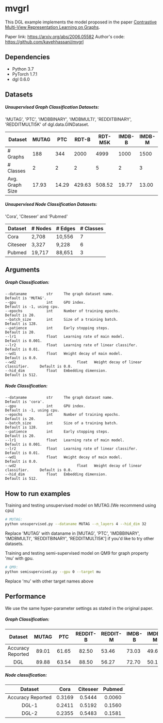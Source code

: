 # mvgrl
This DGL example implements the model proposed in the paper [Contrastive Multi-View Representation Learning on Graphs](hhttps://arxiv.org/abs/2006.05582).

Paper link: https://arxiv.org/abs/2006.05582
Author's code: https://github.com/kavehhassani/mvgrl

## Dependencies

- Python 3.7
- PyTorch 1.7.1
- dgl 0.6.0

## Datasets

##### Unsupervised Graph Classification Datasets:

 'MUTAG', 'PTC', 'IMDBBINARY', 'IMDBMULTI', 'REDDITBINARY', 'REDDITMULTI5K' of dgl.data.GINDataset.

| Dataset         | MUTAG | PTC   | RDT-B  | RDT-M5K | IMDB-B | IMDB-M |
| --------------- | ----- | ----- | ------ | ------- | ------ | ------ |
| # Graphs        | 188   | 344   | 2000   | 4999    | 1000   | 1500   |
| # Classes       | 2     | 2     | 2      | 5       | 2      | 3      |
| Avg. Graph Size | 17.93 | 14.29 | 429.63 | 508.52  | 19.77  | 13.00  |

##### Unsupervised Node Classification Datasets:

'Cora', 'Citeseer' and 'Pubmed'

| Dataset  | # Nodes | # Edges | # Classes |
| -------- | ------- | ------- | --------- |
| Cora     | 2,708   | 10,556  | 7         |
| Citeseer | 3,327   | 9,228   | 6         |
| Pubmed   | 19,717  | 88,651  | 3         |


## Arguments

##### 	Graph Classification:



```
--dataname         str     The graph dataset name.                Default is 'MUTAG'.
--gpu              int     GPU index.                             Default is -1, using cpu.
--epochs           int     Number of training epochs.             Default is 20.
--batch_size       int     Size of a training batch.              Default is 128.
--patience         int     Early stopping steps.                  Default is 20.
--lr1              float   Learning rate of main model.           Default is 0.001.
--lr2              float   Learning rate of linear classifer.     Default is 0.01.
--wd1              float   Weight decay of main model.            Default is 0.0.
--wd2							 float   Weight decay of linear classifier.     Default is 0.0.
--hid_dim          float   Embedding dimension.                   Default is 512.
```

##### 	Node Classification:

```
--dataname         str     The graph dataset name.                Default is 'cora'.
--gpu              int     GPU index.                             Default is -1, using cpu.
--epochs           int     Number of training epochs.             Default is 20.
--batch_size       int     Size of a training batch.              Default is 128.
--patience         int     Early stopping steps.                  Default is 20.
--lr1              float   Learning rate of main model.           Default is 0.001.
--lr2              float   Learning rate of linear classifer.     Default is 0.01.
--wd1              float   Weight decay of main model.            Default is 0.0.
--wd2							 float   Weight decay of linear classifier.     Default is 0.0.
--hid_dim          float   Embedding dimension.                   Default is 512.
```



## How to run examples

Training and testing unsupervised model on MUTAG.(We recommend using cpu)
```bash
# MUTAG:
python unsupervised.py --dataname MUTAG --n_layers 4 --hid_dim 32
```
Replace 'MUTAG' with dataname in [MUTAG', 'PTC', 'IMDBBINARY', 'IMDBMULTI', 'REDDITBINARY', 'REDDITMULTI5K'] if you'd like to try other datasets.

Training and testing semi-supervised model on QM9 for graph property 'mu' with gpu.

```bash
# QM9:
python semisupervised.py --gpu 0 --target mu
```

Replace 'mu' with other target names above

## 	Performance

We use the same  hyper-parameter settings as stated in the original paper.

##### Graph Classification:

|      Dataset      | MUTAG |  PTC  | REDDIT-B | REDDIT-M | IMDB-B | IMDB-M |
| :---------------: | :---: | :---: | :------: | -------- | ------ | ------ |
| Accuracy Reported | 89.01 | 61.65 |  82.50   | 53.46    | 73.03  | 49.69  |
|        DGL        | 89.88 | 63.54 |  88.50   | 56.27    | 72.70  | 50.13  |

##### Node classification:

|      Dataset      |  Cora  | Citeseer | Pubmed |
| :---------------: | :----: | :------: | :----: |
| Accuracy Reported | 0.3169 |  0.5444  | 0.0060 |
|       DGL-1       | 0.2411 |  0.5192  | 0.1560 |
|       DGL-2       | 0.2355 |  0.5483  | 0.1581 |

